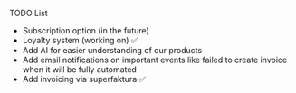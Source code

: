 
TODO List

- Subscription option (in the future)
- Loyalty system (working on) ✅
- Add AI for easier understanding of our products
- Add email notifications on important events like failed to create invoice when it will be fully automated
- Add invoicing via superfaktura ✅

